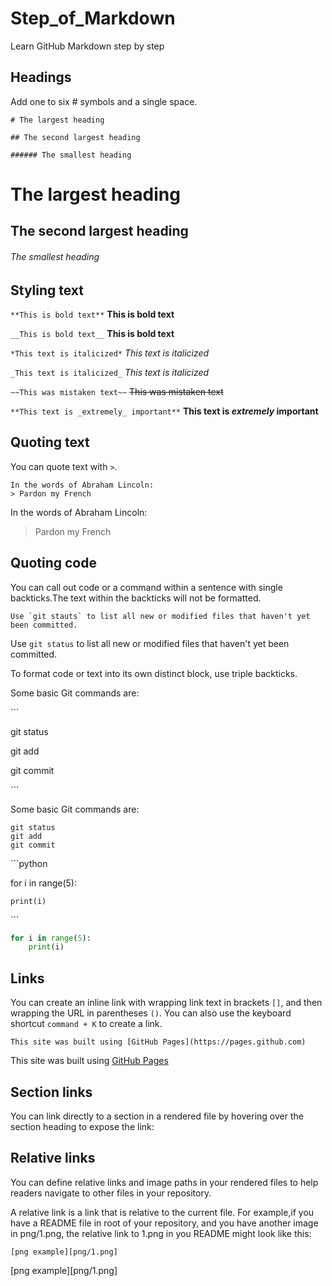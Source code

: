# Step_of_Markdown
Learn GitHub Markdown step by step

## Headings
Add one to six # symbols and a single space.

`# The largest heading`

`## The second largest heading`

`###### The smallest heading`
# The largest heading
## The second largest heading
###### The smallest heading

## Styling text
`**This is bold text**`
**This is bold text**

`__This is bold text__`
__This is bold text__

`*This text is italicized*`
*This text is italicized*

`_This text is italicized_`
_This text is italicized_

`~~This was mistaken text~~`
~~This was mistaken text~~

`**This text is _extremely_ important**`
**This text is _extremely_ important**

## Quoting text
You can quote text with `>`.

```
In the words of Abraham Lincoln:
> Pardon my French
```
In the words of Abraham Lincoln:
>Pardon my French

## Quoting code
You can call out code or a command within a sentence with single backticks.The text within the backticks will not be formatted.
```
Use `git stauts` to list all new or modified files that haven't yet been committed.
```
Use `git status` to list all new or modified files that haven't yet been committed.

To format code or text into its own distinct block, use triple backticks.

Some basic Git commands are:

\`\`\`

git status

git add

git commit

\`\`\`

Some basic Git commands are:
```
git status
git add
git commit
```

\`\`\`python

for i in range(5):

    print(i)
    
\`\`\`

```python
for i in range(5):
    print(i)
```

## Links
You can create an inline link with wrapping link text in brackets `[]`, 
and then wrapping the URL in parentheses `()`. 
You can also use the keyboard shortcut `command + K` to create a link.

`This site was built using [GitHub Pages](https://pages.github.com)`

This site was built using [GitHub Pages](https://pages.github.com)

## Section links
You can link directly to a section in a rendered file by hovering over the section heading to expose the link:

## Relative links
You can define relative links and image paths in your rendered files to help readers navigate to other files in your repository.

A relative link is a link that is relative to the current file.
For example,if you have a README file in root of your repository, and you have another image in png/1.png,
the relative link to 1.png in you README might look like this:

`[png example][png/1.png]`

[png example][png/1.png]
